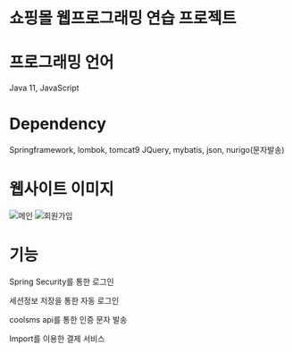 # 쇼핑몰 웹프로그래밍 연습 프로젝트

# 프로그래밍 언어
Java 11, JavaScript

# Dependency
Springframework, lombok, tomcat9
JQuery, mybatis, json,
nurigo(문자발송)

# 웹사이트 이미지
![메인](https://user-images.githubusercontent.com/102288300/171322768-ab45b427-071f-43b0-9eaa-952955da3a11.PNG)
![회원가입](https://user-images.githubusercontent.com/102288300/171322782-cf60f287-a560-48ce-9bdc-94c0e3bbeb4c.PNG)

# 기능
Spring Security를 통한 로그인

세션정보 저장을 통한 자동 로그인

coolsms api를 통한 인증 문자 발송

Import를 이용한 결제 서비스
